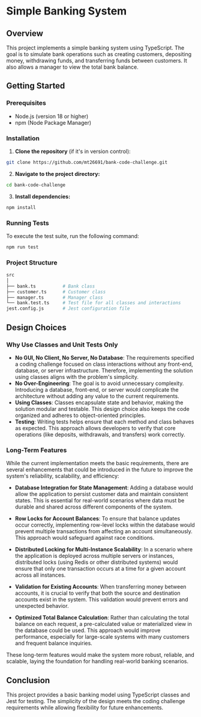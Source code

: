 # Simple Banking System

## Overview

This project implements a simple banking system using TypeScript. The goal is to simulate bank operations such as creating customers, depositing money, withdrawing funds, and transferring funds between customers. It also allows a manager to view the total bank balance.

## Getting Started

### Prerequisites

- Node.js (version 18 or higher)
- npm (Node Package Manager)

### Installation

1. **Clone the repository** (if it's in version control):

```bash
git clone https://github.com/mt26691/bank-code-challenge.git
```

2. **Navigate to the project directory:**

```bash
cd bank-code-challenge
```

3. **Install dependencies:**

```bash
npm install
```

### Running Tests

To execute the test suite, run the following command:

```bash
npm run test
```

### Project Structure

```bash
src
│
├── bank.ts          # Bank class
├── customer.ts      # Customer class
├── manager.ts       # Manager class
└── bank.test.ts     # Test file for all classes and interactions
jest.config.js       # Jest configuration file

```

## Design Choices

### Why Use Classes and Unit Tests Only

- **No GUI, No Client, No Server, No Database**: The requirements specified a coding challenge focused on class interactions without any front-end, database, or server infrastructure. Therefore, implementing the solution using classes aligns with the problem's simplicity.
- **No Over-Engineering**: The goal is to avoid unnecessary complexity. Introducing a database, front-end, or server would complicate the architecture without adding any value to the current requirements.
- **Using Classes**: Classes encapsulate state and behavior, making the solution modular and testable. This design choice also keeps the code organized and adheres to object-oriented principles.
- **Testing**: Writing tests helps ensure that each method and class behaves as expected. This approach allows developers to verify that core operations (like deposits, withdrawals, and transfers) work correctly.

### Long-Term Features

While the current implementation meets the basic requirements, there are several enhancements that could be introduced in the future to improve the system's reliability, scalability, and efficiency:

- **Database Integration for State Management**: Adding a database would allow the application to persist customer data and maintain consistent states. This is essential for real-world scenarios where data must be durable and shared across different components of the system.
- **Row Locks for Account Balances**: To ensure that balance updates occur correctly, implementing row-level locks within the database would prevent multiple transactions from affecting an account simultaneously. This approach would safeguard against race conditions.

- **Distributed Locking for Multi-Instance Scalability**: In a scenario where the application is deployed across multiple servers or instances, distributed locks (using Redis or other distributed systems) would ensure that only one transaction occurs at a time for a given account across all instances.

- **Validation for Existing Accounts**: When transferring money between accounts, it is crucial to verify that both the source and destination accounts exist in the system. This validation would prevent errors and unexpected behavior.

- **Optimized Total Balance Calculation**: Rather than calculating the total balance on each request, a pre-calculated value or materialized view in the database could be used. This approach would improve performance, especially for large-scale systems with many customers and frequent balance inquiries.

These long-term features would make the system more robust, reliable, and scalable, laying the foundation for handling real-world banking scenarios.

## Conclusion

This project provides a basic banking model using TypeScript classes and Jest for testing. The simplicity of the design meets the coding challenge requirements while allowing flexibility for future enhancements.
